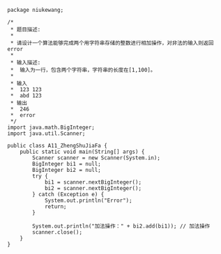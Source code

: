 	package niukewang;
	
	/*
	 * 题目描述:
	 * 
	 * 请设计一个算法能够完成两个用字符串存储的整数进行相加操作，对非法的输入则返回error
	 * 
	 * 输入描述:
	 * 	输入为一行，包含两个字符串，字符串的长度在[1,100]。
	 * 
	 * 输入
	 * 	123 123
	 * 	abd 123
	 * 输出
	 * 	246
	 * 	error
	 */
	import java.math.BigInteger;
	import java.util.Scanner;
	
	public class A11_ZhengShuJiaFa {
		public static void main(String[] args) {
			Scanner scanner = new Scanner(System.in);
			BigInteger bi1 = null;
			BigInteger bi2 = null;
			try {
				bi1 = scanner.nextBigInteger();
				bi2 = scanner.nextBigInteger();
			} catch (Exception e) {
				System.out.println("Error");
				return;
			}
	
			System.out.println("加法操作：" + bi2.add(bi1)); // 加法操作
			scanner.close();
		}
	}
